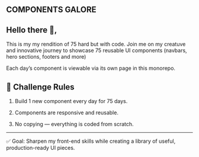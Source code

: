 ## COMPONENTS GALORE

## Hello there 👋,

This is my my rendition of 75 hard but with code.
Join me on my creatuve and innovative journey to showcase 75 reusable UI components (navbars, hero sections, footers and more)

Each day’s component is viewable via its own page in this monorepo.

## 📜 Challenge Rules

1. Build 1 new component every day for 75 days.

2. Components are responsive and reusable.

3. No copying — everything is coded from scratch.

---

✅ Goal: Sharpen my front-end skills while creating a library of useful, production-ready UI pieces.
